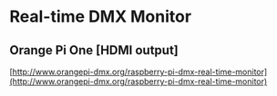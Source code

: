 # Real-time DMX Monitor
## Orange Pi One [HDMI output]
[http://www.orangepi-dmx.org/raspberry-pi-dmx-real-time-monitor](http://www.orangepi-dmx.org/raspberry-pi-dmx-real-time-monitor)